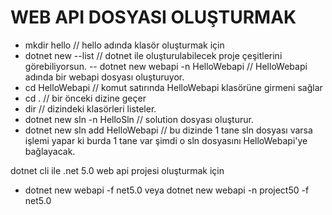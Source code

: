 # WEB API DOSYASI OLUŞTURMAK
- mkdir hello  // hello adında klasör oluşturmak için
- dotnet new --list  // dotnet ile oluşturulabilecek proje çeşitlerini görebiliyorsun.
-- dotnet new webapi -n HelloWebapi  // HelloWebapi adında bir webapi dosyası oluşturuyor.
- cd HelloWebapi // komut satırında HelloWebapi klasörüne girmeni sağlar
- cd . // bir önceki dizine geçer
- dir // dizindeki klasörleri listeler.
- dotnet new sln -n HelloSln // solution dosyası oluşturur.
- dotnet new sln add HelloWebapi // bu dizinde 1 tane sln dosyası varsa işlemi yapar
ki burda 1 tane var şimdi o sln dosyasını HelloWebapi'ye bağlayacak.

dotnet cli ile .net 5.0 web api projesi oluşturmak için 
- dotnet new webapi -f net5.0 veya dotnet new webapi -n project50 -f net5.0